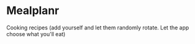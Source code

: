 # Mealplanr
Cooking recipes (add yourself and let them randomly rotate. Let the app choose what you'll eat)
